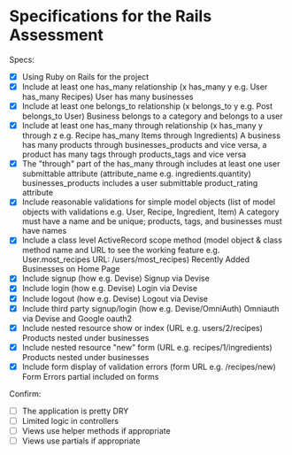 # Specifications for the Rails Assessment

Specs:
- [x] Using Ruby on Rails for the project
- [x] Include at least one has_many relationship (x has_many y e.g. User has_many Recipes)
      User has many businesses
- [x] Include at least one belongs_to relationship (x belongs_to y e.g. Post belongs_to User)
      Business belongs to a category and belongs to a user
- [x] Include at least one has_many through relationship (x has_many y through z e.g. Recipe has_many Items through Ingredients)
      A business has many products through businesses_products and vice versa, a product has many tags through products_tags and vice versa
- [x] The "through" part of the has_many through includes at least one user submittable attribute (attribute_name e.g. ingredients.quantity)
      businesses_products includes a user submittable product_rating attribute
- [x] Include reasonable validations for simple model objects (list of model objects with validations e.g. User, Recipe, Ingredient, Item)
      A category must have a name and be unique; products, tags, and businesses must have names
- [x] Include a class level ActiveRecord scope method (model object & class method name and URL to see the working feature e.g. User.most_recipes URL: /users/most_recipes)
      Recently Added Businesses on Home Page
- [x] Include signup (how e.g. Devise)
      Signup via Devise
- [x] Include login (how e.g. Devise)
      Login via Devise
- [x] Include logout (how e.g. Devise)
      Logout via Devise
- [x] Include third party signup/login (how e.g. Devise/OmniAuth)
      Omniauth via Devise and Google oauth2
- [x] Include nested resource show or index (URL e.g. users/2/recipes)
      Products nested under businesses
- [x] Include nested resource "new" form (URL e.g. recipes/1/ingredients)
      Products nested under businesses
- [x] Include form display of validation errors (form URL e.g. /recipes/new)
      Form Errors partial included on forms

Confirm:
- [ ] The application is pretty DRY
- [ ] Limited logic in controllers
- [ ] Views use helper methods if appropriate
- [ ] Views use partials if appropriate

